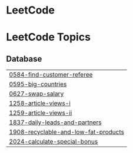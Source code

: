 # LeetCode

<!---LeetCode Topics Start-->
# LeetCode Topics
## Database
|  |
| ------- |
| [0584-find-customer-referee](https://github.com/drashtee-parmar/LeetCode/tree/master/0584-find-customer-referee) |
| [0595-big-countries](https://github.com/drashtee-parmar/LeetCode/tree/master/0595-big-countries) |
| [0627-swap-salary](https://github.com/drashtee-parmar/LeetCode/tree/master/0627-swap-salary) |
| [1258-article-views-i](https://github.com/drashtee-parmar/LeetCode/tree/master/1258-article-views-i) |
| [1259-article-views-ii](https://github.com/drashtee-parmar/LeetCode/tree/master/1259-article-views-ii) |
| [1837-daily-leads-and-partners](https://github.com/drashtee-parmar/LeetCode/tree/master/1837-daily-leads-and-partners) |
| [1908-recyclable-and-low-fat-products](https://github.com/drashtee-parmar/LeetCode/tree/master/1908-recyclable-and-low-fat-products) |
| [2024-calculate-special-bonus](https://github.com/drashtee-parmar/LeetCode/tree/master/2024-calculate-special-bonus) |
<!---LeetCode Topics End-->